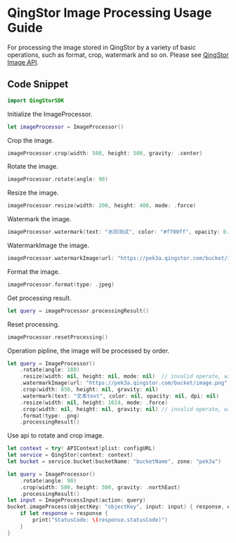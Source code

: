 # QingStor Image Processing Usage Guide

For processing the image stored in QingStor by a variety of basic operations, such as format, crop, watermark and so on.
Please see [QingStor Image API](https://docs.qingcloud.com/qingstor/data_process/image_process/index.html).

## Code Snippet

``` swift
import QingStorSDK
```

Initialize the ImageProcessor.

``` swift
let imageProcessor = ImageProcessor()
```

Crop the image.

``` swift
imageProcessor.crop(width: 500, height: 500, gravity: .center)
```

Rotate the image.

``` swift
imageProcessor.rotate(angle: 90)
```

Resize the image.

``` swift
imageProcessor.resize(width: 200, height: 400, mode: .force)
```

Watermark the image.

``` swift
imageProcessor.watermark(text: "水印测试", color: "#ff00ff", opacity: 0.5, dpi: 250)
```

WatermarkImage the image.

``` swift
imageProcessor.watermarkImage(url: "https://pek3a.qingstor.com/bucket/image.png", left: 50, top: 100, opacity: 0.5)
```

Format the image.

``` swift
imageProcessor.format(type: .jpeg)
```

Get processing result.

``` swift
let query = imageProcessor.processingResult()
```

Reset processing.

``` swift
imageProcessor.resetProcessing()
```

Operation pipline, the image will be processed by order. 

``` swift
let query = ImageProcessor()
    .rotate(angle: 180)
    .resize(width: nil, height: nil, mode: nil)  // invalid operate, will ignore
    .watermarkImage(url: "https://pek3a.qingstor.com/bucket/image.png", left: 20, top: 80, opacity: 0.1)
    .crop(width: 850, height: nil, gravity: nil)
    .watermark(text: "文本text", color: nil, opacity: nil, dpi: nil)
    .resize(width: nil, height: 1024, mode: .force)
    .crop(width: nil, height: nil, gravity: nil) // invalid operate, will ignore
    .format(type: .png)
    .processingResult()
```

Use api to rotate and crop image.

``` swift
let context = try! APIContext(plist: configURL)
let service = QingStor(context: context)
let bucket = service.bucket(bucketName: "bucketName", zone: "pek3a")

let query = ImageProcessor()
    .rotate(angle: 90)
	.crop(width: 500, height: 500, gravity: .northEast)
	.processingResult()
let input = ImageProcessInput(action: query)
bucket.imageProcess(objectKey: "objectKey", input: input) { response, error in
    if let response = response {
        print("StatusCode: \(response.statusCode)")
    }
}
```

